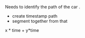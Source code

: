 Needs to identify the path of the car .

- create timestamp path
- segment together from that



x * time + y*time
